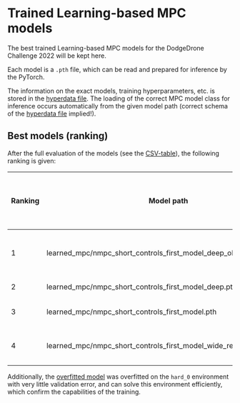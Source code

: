 # Trained Learning-based MPC models
The best trained Learning-based MPC models for the DodgeDrone Challenge 2022 will be kept here.

Each model is a `.pth` file, which can be read and prepared for inference by the PyTorch.

The information on the exact models, training hyperparameters, etc. is stored in the [hyperdata file](hyperdata.txt). The loading of the correct MPC model class for inference occurs automatically from the given model path (correct schema of the [hyperdata file](hyperdata.txt) implied!).

## Best models (ranking)
After the full evaluation of the models (see the [CSV-table](../../../final_evaluation/final_summary_learned_mpc_choice.csv)), the following ranking is given:

| Ranking | Model path                                                          | Medium environments solved | Hard environments solved | Amount of out-of-bounds | Avg. number of collisions (on medium) | Avg. number of collisions (on hard) | Note                                |
|---------|---------------------------------------------------------------------|----------------------------|--------------------------|-------------------------|---------------------------------------|-------------------------------------|-------------------------------------|
|    1    | learned_mpc/nmpc_short_controls_first_model_deep_obstacles_only.pth | 7 / 101                    | 0 / 101                  | 42 / 202                | 3.86                                  | 7.57                                | Best model; only obstacles as input |
|    2    | learned_mpc/nmpc_short_controls_first_model_deep.pth                | 2 / 101                    | 0 / 101                  | 66 / 202                | 5.33                                  | 8.76                                | 2nd best model                      |
|    3    | learned_mpc/nmpc_short_controls_first_model.pth                     | n/a                        | n/a                      | ~17 / 50                | 5.07                                  | 9.64                                | Quite a general model               |
|    4    | learned_mpc/nmpc_short_controls_first_model_wide_relu.pth           | n/a                        | n/a                      | ~23 / 50                | 3.34                                  | 10.64                               | Very few collisions on medium!   |


Additionally, the [overfitted model](overfit_controls/) was overfitted on the `hard_0` environment with very little validation error, and can solve this environment efficiently, which confirm the capabilities of the training.
